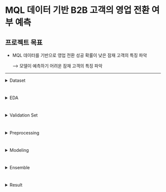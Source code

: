 # MQL 데이터 기반 B2B 고객의 영업 전환 여부 예측
## 프로젝트 목표  
* MQL 데이터를 기반으로 영업 전환 성공 확률이 낮은 잠재 고객의 특징 파악
 
    &xrarr; 모델이 예측하기 어려운 잠재 고객의 특징 파악 
---

<details><summary>Dataset</summary>

- __Categorical columns__


| Column Name  | Description | dType  | Null_percentage  |
|:-------------:|:-------------:|:-------------:|:-------------:|
| business_unit |사업부| str| 0% |
| customer_idx |회사 고유 Index| int| 0% |
| customer_type |고객 유형| str| 74% |
| enterprise |회사 규모 | str| 0% |
| customer_job |고객 업종 | str| 32% |
| inquiry_type |문의 유형| str| 2% |
| product_category |제품 대분류| str| 33% |
| product_subcategory |제품 중분류| str| 84% |
| product_modelname |제품 모델명| str| 84% |
| customer_position |고객 직책| str| 0% |
| response_corporate |담당 법인| str| 0% |
| expected_timeline |희망 구매 날짜| str| 52% |
| business_area |사업 도메인|str | 69% |
| business_subarea |사업 세부 도메인|str | 91% |
| lead_owner |영업 담당자|int | 0% |


- __Numerical columns__

  
| Column Name  | Description | dType  | Null_percentage  |
|:-------------:|:-------------:|:-------------:|:-------------:|
|bant_submit |MQL 정보의 BANT 가중치|float| 0% |
|historical_existing_cnt |과거 영업 전환 횟수|int| 77% |
|lead_desc_length |고객 요청사항의 글자 수|int| 0% |


- __Target column__


| Column Name  | Description | dType  | True_percentage  |
|:-------------:|:-------------:|:-------------:|:-------------:|
|is_converted |영업 전환 성공 여부|bool| 8.2% |

</details>

#

<details><summary>EDA</summary>

<br>

- __is_converted 컬럼 (영업 전환 성공 여부)__ : _Target Column_  
>![cutomer_idx1](/img/customer_idx1.png)  
>>--> Target 컬럼의 심한 데이터 불균형  
__&xrarr; 오버샘플링, 임계값 조정 고려__


#
<br>

- __customer_idx 컬럼 (고객 회사의 고유 idx)__  
>![customer_idx2](/img/customer_idx1.png)  
customer_idx가 20596인 값들은 모두 영업 전환에 성공, 모두 customer_type 값이 결측치  
>>--> customer_type이 결측치, 영업 전환 성공한한 회사 중 회사 idx를 분실(?)한 customer_idx가 모두 25096으로 추정  
__&xrarr; 모델 학습시 25096에 대한 오버피팅을 막기 위해 별도의 전처리 적용__


#
<br>

- __customer_type 컬럼 (고객 유형)__  
>customer_type의 결측 유무에 따른 영업 성공 비율  
결측 O &nbsp;&nbsp;&nbsp;&nbsp;&nbsp;&nbsp;&nbsp;&nbsp;&nbsp;&nbsp;&nbsp;&nbsp;&nbsp;&nbsp;&nbsp;&nbsp;&nbsp;&nbsp;&nbsp;&nbsp;&nbsp;&nbsp;&nbsp;&nbsp;&nbsp;&nbsp;&nbsp;&nbsp;&nbsp;&nbsp;&nbsp;&nbsp;&nbsp;&nbsp;&nbsp;&nbsp;&nbsp;&nbsp;&nbsp;&nbsp;&nbsp;&nbsp;&nbsp;&nbsp;&nbsp;&nbsp;&nbsp;&nbsp;&nbsp;&nbsp;&nbsp;&nbsp;&nbsp;&nbsp;&nbsp;&nbsp;결측 X  
![customer_type1](/img/customer_type1.png)
![customer_type2](/img/customer_type2.png)  
>>--> customer_type 값이 존재할 때 영업 전환 성공 비율이 약 두배 높음, 결측 비율이 77%로 결측치가 상당히 많음   
__&xrarr; customer_type 값이 결측치가 아닌 데이터셋을 따로 구성 후 새로운 모델 구성__


#
<br>

- __lead_owner 컬럼 (영업 담당자)__  
>영업에 항상 성공하는 영업 담당자가 있는 반면 영업 횟수가 많음에도 항상 실패하는 영업 담당자가 존재   
--> 영업 담당자 개개인의 역량 차이가 심함  
![lead_owner1](/img/lead_owner1.png)  
>>분석의 주 목적은 잠재 고객을 찾는 것이기 때문에 영업 담장자의 개인 역량이 관여해서는 안됨  
__&xrarr; lead_owner 컬럼은 학습에 활용 X__ _(실제로 학습에 활용 했을시 F1_score 기준으로 약 0.2 상승)_


# 
<br>

- __lead_desc_length 컬럼 (고객이 작성한 요청사항의 글자 수)__  
>value_counts 값이 유독 높은 데이터 값 = 3, 14  
--> lead_desc_length 값이 1 ~ 20에 있는 데이터들을 시각화   
![lead_desc_length1](/img/lead_desc_length1.png)
![lead_desc_length2](/img/lead_desc_length2.png)  
>>--> lead_desc_length 값이 3인 데이터들은 영업 전환 성공 비율이 주위 데이터에 비해 높은 편  
--> lead_desc_length 값이 14인 데이터들은 영업 전환 성공 비율이 매우 낮음  
 __&xrarr; lead_desc_length 컬럼의 결측치가 전혀 없는 것을 고려하여 값이 정확한 특징이 파악되지 않는 3, 14 값을 결측치 취급__ _(median 값으로 대체)_  
>
><br>

>lead_desc_length의 분포 확인  
>
>![lead_desc_length3](/img/lead_desc_length3.png)  
>>--> 데이터가 왼쪽으로 쏠림  
__&xrarr; 분포 변환 적용 고려__  
>
><br>

>value_counts 값이 20개 이상인 데이터들의 lead_desc_length(x) 별 영업 성공 비율(y) 분포 확인  
>
>![lead_desc_length4](/img/lead_desc_length4.png)  
>> --> lead_desc_length와 영업 전환 성공률은 어느정도 비례 관계가 있는 것으로 판단 가능



</details>

#

<details><summary>Validation Set</summary>

<br>

![validation_set1](/img/validation_set1.png)  

<br>

</details>

#

<details><summary>Preprocessing</summary>

* .

</details>

#

<details><summary>Modeling</summary>

* .

</details>

#

<details><summary>Ensemble</summary>

* .

</details>

#

<details><summary>Result</summary>

* .

</details>

#
